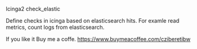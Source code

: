 Icinga2
check_elastic

Define checks in icinga based on elasticsearch hits. For examle read metrics, count logs from elasticsearch.


If you like it Buy me a coffe. 
https://www.buymeacoffee.com/cziberetibw